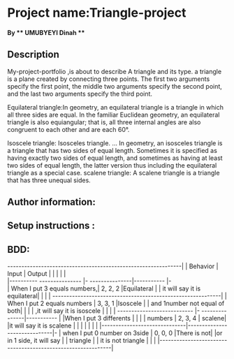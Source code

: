 # Project name:Triangle-project
#### By ** UMUBYEYI Dinah **
## Description 
My-project-portfolio ,is about to describe A triangle and its type. a triangle is a plane created by connecting three points. The first two arguments specify the first point, the middle two arguments specify the second point, and the last two arguments specify the third point.

Equilateral triangle:In geometry, an equilateral triangle is a triangle in which all three sides are equal. In the familiar Euclidean geometry, an equilateral triangle is also equiangular; that is, all three internal angles are also congruent to each other and are each 60°.

Isoscele triangle: Isosceles triangle. ... In geometry, an isosceles triangle is a triangle that has two sides of equal length. Sometimes it is specified as having exactly two sides of equal length, and sometimes as having at least two sides of equal length, the latter version thus including the equilateral triangle as a special case.
scalene triangle: A scalene triangle is a triangle that has three unequal sides.

## Author information:
## Setup instructions : 
## BDD:
--------------------------------------------------------------|
|  Behavior                    |  Input          |  Output    |         |                              |                 |            |  
|----------  ---------------   |- ---------------|----------- |-      
|  When I put 3 equals numbers,|   2, 2, 2       |Equilateral |
| it will say it is equilateral|                 |            |
| ------------------------------------------------------------|         | When I put 2 equals numbers  |   3, 3, 1       |Isoscele    |
| and 1number not equal of both|                 |            |         | ,it will say it is isoscele  |                 |            |
| ---------------------------  |- ---------------|----------- |         |When I put 3 differents       |                 |            |
|  numbers                     |    2, 3, 4      |     scalene|         |it will say it is scalene     |                 |            |         |                              |                 |            |
|------------------------------|------------------------------|-       |  when I put 0 number on 3side |     0, 0, 0     |There is not|         |or in 1 side, it will say     |                 |  triangle  |
|    it is not triangle        |                 |            |         |-------------------------------------------------------------|         